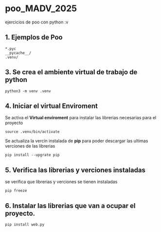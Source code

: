# poo_MADV_2025
ejercicios de poo con python :v

## 1. Ejemplos de Poo

````shell
*.pyc
__pycache__/
.venv/
````

 ## 3. Se crea el ambiente virtual de trabajo de python

 ````shell
 python3 -m venv .venv
 ````

 ## 4. Iniciar el **virtual Enviroment**

 Se activa el **Virtual enviroment** para instalar las librerias necesarias para el proyecto

 ````shell
 source .venv/bin/activate
 ````

 Se actualiza la vercin instalada de **pip** para poder descargar las ultimas verciones de las librerias

 ````shell
 pip install --upgrate pip 
 ````

 ## 5. Verifica las librerias y verciones instaladas

 se verifica que librerias y verciones se tienen instaladas

 ````shell
 pip freeze
 ````

 ## 6. Instalar las librerias que van a ocupar el proyecto.

 ````shell
 pip install web.py
 ````
